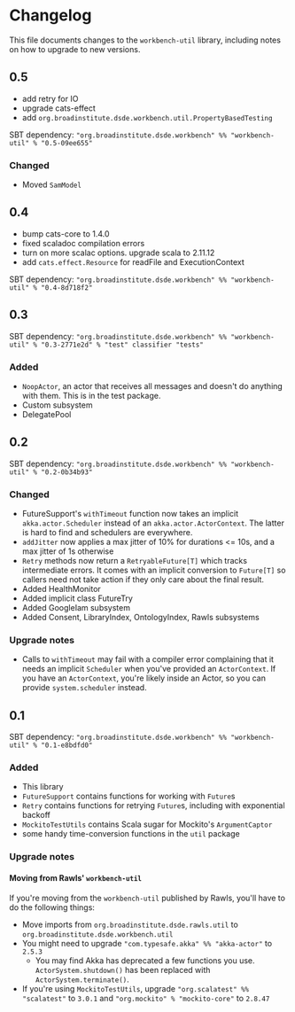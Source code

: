 # Changelog

This file documents changes to the `workbench-util` library, including notes on how to upgrade to new versions.

## 0.5
- add retry for IO
- upgrade cats-effect
- add `org.broadinstitute.dsde.workbench.util.PropertyBasedTesting`

SBT dependency: `"org.broadinstitute.dsde.workbench" %% "workbench-util" % "0.5-09ee655"`

### Changed
- Moved `SamModel`

## 0.4
- bump cats-core to 1.4.0
- fixed scaladoc compilation errors
- turn on more scalac options. upgrade scala to 2.11.12
- add `cats.effect.Resource` for readFile and ExecutionContext

SBT dependency: `"org.broadinstitute.dsde.workbench" %% "workbench-util" % "0.4-8d718f2"`

## 0.3

SBT dependency: `"org.broadinstitute.dsde.workbench" %% "workbench-util" % "0.3-2771e2d" % "test" classifier "tests"`


### Added

- `NoopActor`, an actor that receives all messages and doesn't do anything with them. This is in the test package.
- Custom subsystem
- DelegatePool

## 0.2

SBT dependency: `"org.broadinstitute.dsde.workbench" %% "workbench-util" % "0.2-0b34b93"`

### Changed

- FutureSupport's `withTimeout` function now takes an implicit `akka.actor.Scheduler` instead of an `akka.actor.ActorContext`. The latter is hard to find and schedulers are everywhere.
- `addJitter` now applies a max jitter of 10% for durations <= 10s, and a max jitter of 1s otherwise
- `Retry` methods now return a `RetryableFuture[T]` which tracks intermediate errors. It comes with an implicit conversion to `Future[T]` so callers need not take action if they only care about the final result.
- Added HealthMonitor
- Added implicit class FutureTry
- Added GoogleIam subsystem
- Added Consent, LibraryIndex, OntologyIndex, Rawls subsystems

### Upgrade notes

- Calls to `withTimeout` may fail with a compiler error complaining that it needs an implicit `Scheduler` when you've provided an `ActorContext`. If you have an `ActorContext`, you're likely inside an Actor, so you can provide `system.scheduler` instead.

## 0.1

SBT dependency: `"org.broadinstitute.dsde.workbench" %% "workbench-util" % "0.1-e8bdfd0"`

### Added

- This library
- `FutureSupport` contains functions for working with `Future`s
- `Retry` contains functions for retrying `Future`s, including with exponential backoff
- `MockitoTestUtils` contains Scala sugar for Mockito's `ArgumentCaptor`
- some handy time-conversion functions in the `util` package

### Upgrade notes

#### Moving from Rawls' `workbench-util`

If you're moving from the `workbench-util` published by Rawls, you'll have to do the following things:

- Move imports from `org.broadinstitute.dsde.rawls.util` to `org.broadinstitute.dsde.workbench.util`
- You might need to upgrade `"com.typesafe.akka" %% "akka-actor"` to `2.5.3`
    - You may find Akka has deprecated a few functions you use. `ActorSystem.shutdown()` has been replaced with `ActorSystem.terminate()`.
- If you're using `MockitoTestUtils`, upgrade `"org.scalatest" %% "scalatest"` to `3.0.1` and `"org.mockito" % "mockito-core"` to `2.8.47`
